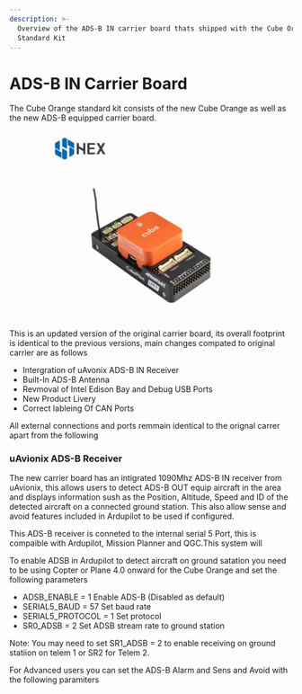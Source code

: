```yaml
---
description: >-
  Overview of the ADS-B IN carrier board thats shipped with the Cube Orange
  Standard Kit
---
```


# ADS-B IN Carrier Board

The Cube Orange standard kit consists of the new Cube Orange as well as the new ADS-B equipped carrier board. 

![](../.gitbook/assets/700x467xorange-cube-standard-adsb-03.jpg.pagespeed.ic.b76kbv8lhc.jpg)

This is an updated version of the original carrier board, its overall footprint is identical to the previous versions, main changes compated to original carrier are as follows 

* Intergration of uAvonix ADS-B IN Receiver
* Built-In ADS-B Antenna 
* Revmoval of Intel Edison Bay and Debug USB Ports
* New Product Livery 
* Correct lableing Of CAN Ports 

All external connections and ports remmain identical to the orignal carrer apart from the following 





### uAvionix ADS-B Receiver   



The new carrier board has an intigrated 1090Mhz ADS-B IN receiver from uAvionix, this allows users to detect ADS-B OUT equip aircraft in the area and displays information sush as the Position, Altitude, Speed and ID of the detected aircraft on a connected ground station. This also allow sense and avoid features included in Ardupilot to be used if configured. 



This ADS-B receiver is conneted to the internal serial 5 Port,  this is compaible with Ardupilot, Mission Planner and QGC.This system will 

To enable ADSB in Ardupilot to detect aircraft on ground satation you need to be using Copter or Plane 4.0 onward for the Cube Orange and set the following parameters 

* ADSB\_ENABLE = 1 Enable ADS-B \(Disabled as default\)
* SERIAL5\_BAUD = 57 Set baud rate
* SERIAL5\_PROTOCOL = 1 Set protocol
* SR0\_ADSB = 2 Set ADSB stream rate to ground station

Note:  You may need to set  SR1\_ADSB = 2 to enable receiving on ground statiion on telem 1 or SR2 for Telem 2.  

 For Advanced users you can set the ADS-B Alarm and Sens and Avoid with the following paramiters 







 



